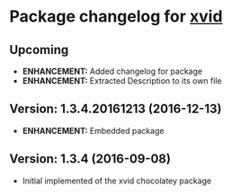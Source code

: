 # Package changelog for [xvid](https://chocolatey.org/packages/xvid)

## Upcoming
- **ENHANCEMENT:** Added changelog for package
- **ENHANCEMENT:** Extracted Description to its own file

## Version: 1.3.4.20161213 (2016-12-13)
- **ENHANCEMENT:** Embedded package

## Version: 1.3.4 (2016-09-08)
- Initial implemented of the xvid chocolatey package
